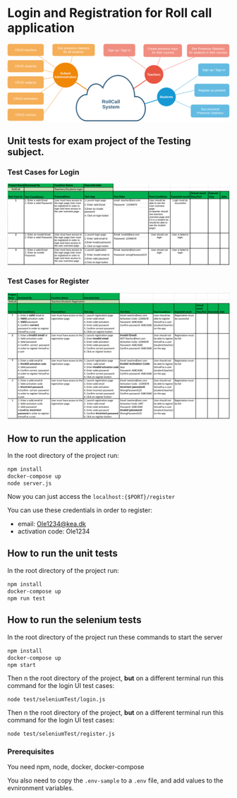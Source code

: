 # Login and Registration for Roll call application

![Diagram](./docs/report_system_schema.drawio.png)

## Unit tests for exam project of the Testing subject.

### Test Cases for Login

![Diagram](./docs/login-test-cases.png)

### Test Cases for Register

![Diagram](./docs/register_test_cases.png)

## How to run the application

In the root directory of the project run:

```
npm install
docker-compose up
node server.js
```

Now you can just access the `localhost:{$PORT}/register`

You can use these credentials in order to register:

- email: Ole1234@kea.dk
- activation code: Ole1234

## How to run the unit tests

In the root directory of the project run:

```
npm install
docker-compose up
npm run test
```

## How to run the selenium tests

In the root directory of the project run these commands to start the server

```
npm install
docker-compose up
npm start
```

Then n the root directory of the project, **but** on a different terminal run this command for the login UI test cases:

```
node test/seleniumTest/login.js
```

Then n the root directory of the project, **but** on a different terminal run this command for the login UI test cases:

```
node test/seleniumTest/register.js
```

### Prerequisites

You need npm, node, docker, docker-compose

You also need to copy the `.env-sample` to a `.env` file, and add values to the evnironment variables.
